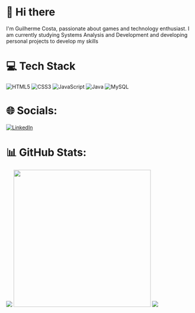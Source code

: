# 👋 Hi there

I'm Guilherme Costa, passionate about games and technology enthusiast. I am currently studying Systems Analysis and Development and developing personal projects to develop my skills

<!--# 🚀 Expertise-->
# 💻 Tech Stack
![HTML5](https://img.shields.io/badge/html5-%23E34F26.svg?style=for-the-badge&logo=html5&logoColor=white)
![CSS3](https://img.shields.io/badge/css3-%231572B6.svg?style=for-the-badge&logo=css3&logoColor=white)
![JavaScript](https://img.shields.io/badge/javascript-%23323330.svg?style=for-the-badge&logo=javascript&logoColor=%23F7DF1E)
![Java](https://img.shields.io/badge/java-%23ED8B00.svg?style=for-the-badge&logo=openjdk&logoColor=white)
![MySQL](https://img.shields.io/badge/mysql-%2300f.svg?style=for-the-badge&logo=mysql&logoColor=white)

# 🌐 Socials:
[![LinkedIn](https://img.shields.io/badge/LinkedIn-%230077B5.svg?logo=linkedin&logoColor=white)](https://www.linkedin.com/in/gehgui/)

# 📊 GitHub Stats:
<picture>
  <source media="(prefers-color-scheme: dark)" srcset="https://github-readme-stats-gehgui.vercel.app/api?username=gehgui&hide=contribs&show_icons=true&rank_icon=github&hide_border=true&bg_color=00000000&theme=material-palenight" max-width="400px">
  <img src="https://github-readme-stats-gehgui.vercel.app/api?username=gehgui&hide=contribs&show_icons=true&rank_icon=github&hide_border=true&bg_color=00000000" max-width="400px">
</picture>

<picture>
  <source media="(prefers-color-scheme: dark)" srcset="https://github-readme-streak-stats.herokuapp.com?user=gehgui&mode=weekly&hide_border=true&background=00000000&theme=material-palenight" width="370px">
  <img src="https://github-readme-streak-stats.herokuapp.com?user=gehgui&mode=weekly&hide_border=true&bg_color=00000000" width="370px">
</picture>

<picture>
  <source media="(prefers-color-scheme: dark)" srcset="https://github-readme-stats-gehgui.vercel.app/api/top-langs/?username=gehgui&size_weight=0.5&count_weight=0.5&langs_count=10&layout=compact&hide_border=true&bg_color=00000000&theme=material-palenight">
  <img src="https://github-readme-stats-gehgui.vercel.app/api/top-langs/?username=gehgui&size_weight=0.5&count_weight=0.5&langs_count=10&layout=compact&hide_border=true&bg_color=00000000">
</picture>

<!--
**gehgui/gehgui** is a ✨ _special_ ✨ repository because its `README.md` (this file) appears on your GitHub profile.

Here are some ideas to get you started:

- 🔭 I’m currently working on ...
- 🌱 I’m currently learning ...
- 👯 I’m looking to collaborate on ...
- 🤔 I’m looking for help with ...
- 💬 Ask me about ...
- 📫 How to reach me: ...
- 😄 Pronouns: ...
- ⚡ Fun fact: ...
-->
